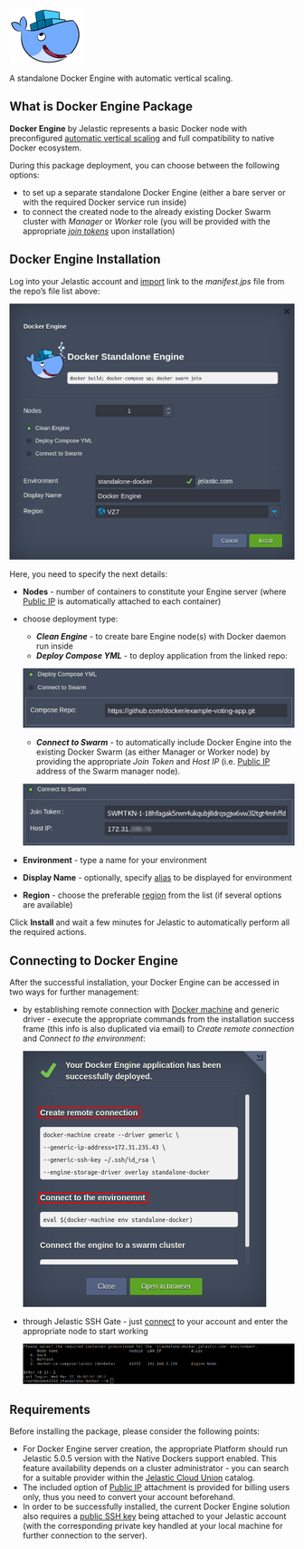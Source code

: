 ![Docker Engine Logo](/images/docker-engine-logo.png) 

A standalone Docker Engine with automatic vertical scaling.

## What is Docker Engine Package

**Docker Engine** by Jelastic represents a basic Docker node with preconfigured [automatic vertical scaling](https://docs.jelastic.com/automatic-vertical-scaling) and full compatibility to native Docker ecosystem. 

During this package deployment, you can choose between the following options:
* to set up a separate standalone Docker Engine (either a bare server or with the required Docker service run inside)
* to connect the created node to the already existing Docker Swarm cluster with _Manager_ or _Worker_ role (you will be provided with the appropriate _[join tokens](https://docs.docker.com/engine/swarm/join-nodes/#join-as-a-worker-node)_ upon installation)

## Docker Engine Installation

Log into your Jelastic account and [import](https://docs.jelastic.com/environment-import) link to the _manifest.jps_ file from the repo’s file list above:

![Docker Engine Installation](/images/docker-engine-installation.png)

Here, you need to specify the next details:
* **Nodes** - number of containers to constitute your Engine server (where [Public IP](https://docs.jelastic.com/public-ipv4) is automatically attached to each container)
* choose deployment type:
  - _**Clean Engine**_ - to create bare Engine node(s) with Docker daemon run inside
  - _**Deploy Compose YML**_ - to deploy application from the linked repo:

  ![Docker Engine Deploy](/images/docker-engine-deploy.png)

  - _**Connect to Swarm**_ - to automatically include Docker Engine into the existing Docker Swarm (as either Manager or Worker node) by providing the appropriate _Join Token_ and _Host IP_ (i.e. [Public IP](https://docs.jelastic.com/public-ipv4) address of the Swarm manager node).
  
  ![Docker Engine Connect Swarm](/images/docker-engine-connect-swarm.png)

* **Environment** - type a name for your environment
* **Display Name** - optionally, specify [alias](https://docs.jelastic.com/environment-aliases) to be displayed for environment
* **Region** - choose the preferable [region](https://docs.jelastic.com/environment-regions) from the list (if several options are available)

Click **Install** and wait a few minutes for Jelastic to automatically perform all the required actions.

## Connecting to Docker Engine

After the successful installation, your Docker Engine can be accessed in two ways for further management:

* by establishing remote connection with [Docker machine](https://docs.docker.com/machine/overview/) and generic driver - execute the appropriate commands from the installation success frame (this info is also duplicated via email) to _Create remote connection_ and _Connect to the environment_: 

  ![Docker Swarm Remote Connection](/images/docker-engine-remote-connect.png)

* through Jelastic SSH Gate - just [connect](https://docs.jelastic.com/ssh-access) to your account and enter the appropriate node to start working

  ![Docker Swarm SSH Connection](/images/docker-engine-ssh-connect.png)

## Requirements

Before installing the package, please consider the following points:

* For Docker Engine server creation, the appropriate Platform should run Jelastic 5.0.5 version with the Native Dockers support enabled. This feature availability depends on a cluster administrator - you can search for a suitable provider within the [Jelastic Cloud Union](https://jelastic.cloud/?versions=5.0) catalog.
* The included option of [Public IP](http://docs.jelastic.com/public-ipv4) attachment is provided for billing users only, thus you need to convert your account beforehand.
* In order to be successfully installed, the current Docker Engine solution also requires a [public SSH key](https://docs.jelastic.com/ssh-add-key) being attached to your Jelastic account (with the corresponding private key handled at your local machine for further connection to the server). 
